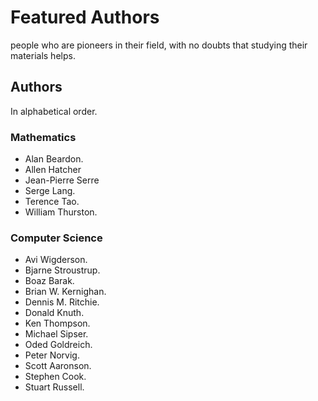 # Featured Authors
people who are pioneers in their field, with no doubts that studying their materials helps.
## Authors
In alphabetical order.

### Mathematics
* Alan Beardon.
* Allen Hatcher
* Jean-Pierre Serre
* Serge Lang.
* Terence Tao.
* William Thurston.

### Computer Science
* Avi Wigderson.
* Bjarne Stroustrup.
* Boaz Barak.
* Brian W. Kernighan.
* Dennis M. Ritchie.
* Donald Knuth.
* Ken Thompson.
* Michael Sipser.
* Oded Goldreich.
* Peter Norvig.
* Scott Aaronson.
* Stephen Cook.
* Stuart Russell.
